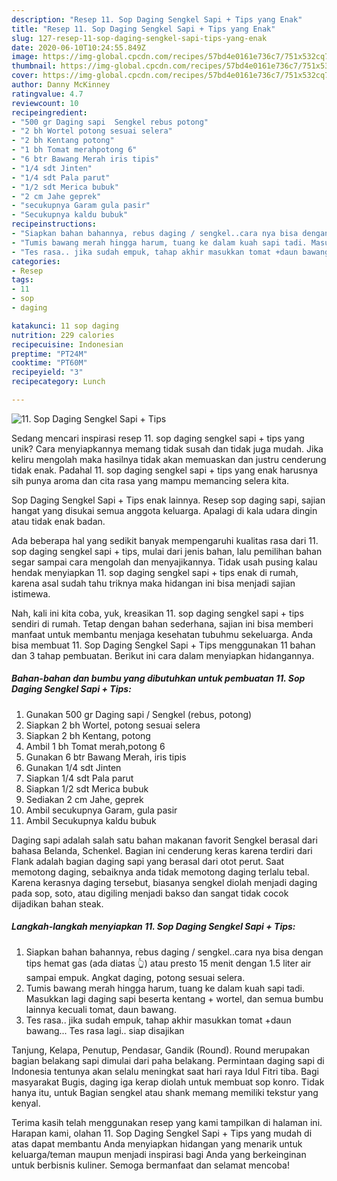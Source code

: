 ```yaml
---
description: "Resep 11. Sop Daging Sengkel Sapi + Tips yang Enak"
title: "Resep 11. Sop Daging Sengkel Sapi + Tips yang Enak"
slug: 127-resep-11-sop-daging-sengkel-sapi-tips-yang-enak
date: 2020-06-10T10:24:55.849Z
image: https://img-global.cpcdn.com/recipes/57bd4e0161e736c7/751x532cq70/11-sop-daging-sengkel-sapi-tips-foto-resep-utama.jpg
thumbnail: https://img-global.cpcdn.com/recipes/57bd4e0161e736c7/751x532cq70/11-sop-daging-sengkel-sapi-tips-foto-resep-utama.jpg
cover: https://img-global.cpcdn.com/recipes/57bd4e0161e736c7/751x532cq70/11-sop-daging-sengkel-sapi-tips-foto-resep-utama.jpg
author: Danny McKinney
ratingvalue: 4.7
reviewcount: 10
recipeingredient:
- "500 gr Daging sapi  Sengkel rebus potong"
- "2 bh Wortel potong sesuai selera"
- "2 bh Kentang potong"
- "1 bh Tomat merahpotong 6"
- "6 btr Bawang Merah iris tipis"
- "1/4 sdt Jinten"
- "1/4 sdt Pala parut"
- "1/2 sdt Merica bubuk"
- "2 cm Jahe geprek"
- "secukupnya Garam gula pasir"
- "Secukupnya kaldu bubuk"
recipeinstructions:
- "Siapkan bahan bahannya, rebus daging / sengkel..cara nya bisa dengan tips hemat gas (ada diatas 👆) atau presto 15 menit dengan 1.5 liter air sampai empuk. Angkat daging, potong sesuai selera."
- "Tumis bawang merah hingga harum, tuang ke dalam kuah sapi tadi. Masukkan lagi daging sapi beserta kentang + wortel, dan semua bumbu lainnya kecuali tomat, daun bawang."
- "Tes rasa.. jika sudah empuk, tahap akhir masukkan tomat +daun bawang... Tes rasa lagi.. siap disajikan"
categories:
- Resep
tags:
- 11
- sop
- daging

katakunci: 11 sop daging 
nutrition: 229 calories
recipecuisine: Indonesian
preptime: "PT24M"
cooktime: "PT60M"
recipeyield: "3"
recipecategory: Lunch

---
```



![11. Sop Daging Sengkel Sapi + Tips](https://img-global.cpcdn.com/recipes/57bd4e0161e736c7/751x532cq70/11-sop-daging-sengkel-sapi-tips-foto-resep-utama.jpg)

Sedang mencari inspirasi resep 11. sop daging sengkel sapi + tips yang unik? Cara menyiapkannya memang tidak susah dan tidak juga mudah. Jika keliru mengolah maka hasilnya tidak akan memuaskan dan justru cenderung tidak enak. Padahal 11. sop daging sengkel sapi + tips yang enak harusnya sih punya aroma dan cita rasa yang mampu memancing selera kita.

Sop Daging Sengkel Sapi + Tips enak lainnya. Resep sop daging sapi, sajian hangat yang disukai semua anggota keluarga. Apalagi di kala udara dingin atau tidak enak badan.

Ada beberapa hal yang sedikit banyak mempengaruhi kualitas rasa dari 11. sop daging sengkel sapi + tips, mulai dari jenis bahan, lalu pemilihan bahan segar sampai cara mengolah dan menyajikannya. Tidak usah pusing kalau hendak menyiapkan 11. sop daging sengkel sapi + tips enak di rumah, karena asal sudah tahu triknya maka hidangan ini bisa menjadi sajian istimewa.


Nah, kali ini kita coba, yuk, kreasikan 11. sop daging sengkel sapi + tips sendiri di rumah. Tetap dengan bahan sederhana, sajian ini bisa memberi manfaat untuk membantu menjaga kesehatan tubuhmu sekeluarga. Anda bisa membuat 11. Sop Daging Sengkel Sapi + Tips menggunakan 11 bahan dan 3 tahap pembuatan. Berikut ini cara dalam menyiapkan hidangannya.

<!--inarticleads1-->

##### Bahan-bahan dan bumbu yang dibutuhkan untuk pembuatan 11. Sop Daging Sengkel Sapi + Tips:

1. Gunakan 500 gr Daging sapi / Sengkel (rebus, potong)
1. Siapkan 2 bh Wortel, potong sesuai selera
1. Siapkan 2 bh Kentang, potong
1. Ambil 1 bh Tomat merah,potong 6
1. Gunakan 6 btr Bawang Merah, iris tipis
1. Gunakan 1/4 sdt Jinten
1. Siapkan 1/4 sdt Pala parut
1. Siapkan 1/2 sdt Merica bubuk
1. Sediakan 2 cm Jahe, geprek
1. Ambil secukupnya Garam, gula pasir
1. Ambil Secukupnya kaldu bubuk


Daging sapi adalah salah satu bahan makanan favorit Sengkel berasal dari bahasa Belanda, Schenkel. Bagian ini cenderung keras karena terdiri dari Flank adalah bagian daging sapi yang berasal dari otot perut. Saat memotong daging, sebaiknya anda tidak memotong daging terlalu tebal. Karena kerasnya daging tersebut, biasanya sengkel diolah menjadi daging pada sop, soto, atau digiling menjadi bakso dan sangat tidak cocok dijadikan bahan steak. 

<!--inarticleads2-->

##### Langkah-langkah menyiapkan 11. Sop Daging Sengkel Sapi + Tips:

1. Siapkan bahan bahannya, rebus daging / sengkel..cara nya bisa dengan tips hemat gas (ada diatas 👆) atau presto 15 menit dengan 1.5 liter air sampai empuk. Angkat daging, potong sesuai selera.
1. Tumis bawang merah hingga harum, tuang ke dalam kuah sapi tadi. Masukkan lagi daging sapi beserta kentang + wortel, dan semua bumbu lainnya kecuali tomat, daun bawang.
1. Tes rasa.. jika sudah empuk, tahap akhir masukkan tomat +daun bawang... Tes rasa lagi.. siap disajikan


Tanjung, Kelapa, Penutup, Pendasar, Gandik (Round). Round merupakan bagian belakang sapi dimulai dari paha belakang. Permintaan daging sapi di Indonesia tentunya akan selalu meningkat saat hari raya Idul Fitri tiba. Bagi masyarakat Bugis, daging iga kerap diolah untuk membuat sop konro. Tidak hanya itu, untuk Bagian sengkel atau shank memang memiliki tekstur yang kenyal. 

Terima kasih telah menggunakan resep yang kami tampilkan di halaman ini. Harapan kami, olahan 11. Sop Daging Sengkel Sapi + Tips yang mudah di atas dapat membantu Anda menyiapkan hidangan yang menarik untuk keluarga/teman maupun menjadi inspirasi bagi Anda yang berkeinginan untuk berbisnis kuliner. Semoga bermanfaat dan selamat mencoba!
